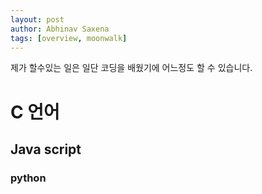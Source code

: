 ```yaml
---
layout: post
author: Abhinav Saxena
tags: [overview, moonwalk]
---
```

제가 할수있는 일은 일단 코딩을 배웠기에 어느정도 할 수 있습니다.

# C 언어
## Java script
### python

